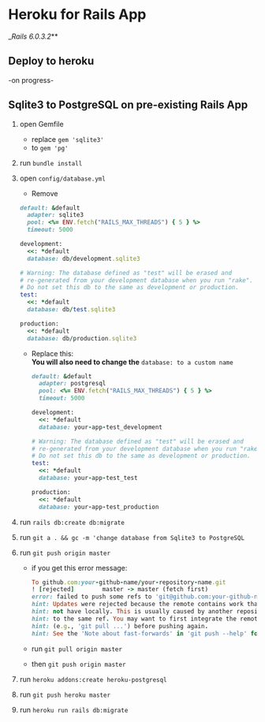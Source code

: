 # Heroku for Rails App
__Rails 6.0.3.2_**

## Deploy to heroku

-on progress-

## Sqlite3 to PostgreSQL on pre-existing Rails App


1. open Gemfile
   - replace `gem 'sqlite3'`
   - to `gem 'pg'`

2. run `bundle install`

3. open `config/database.yml`
   - Remove
   
   ```ruby
   default: &default
     adapter: sqlite3
     pool: <%= ENV.fetch("RAILS_MAX_THREADS") { 5 } %>
     timeout: 5000

   development:
     <<: *default
     database: db/development.sqlite3

   # Warning: The database defined as "test" will be erased and
   # re-generated from your development database when you run "rake".
   # Do not set this db to the same as development or production.
   test:
     <<: *default
     database: db/test.sqlite3

   production:
     <<: *default
     database: db/production.sqlite3
   ```
   
   - Replace this:\
     **You will also need to change the** `database: to a custom name`
     
     ```ruby
     default: &default
       adapter: postgresql
       pool: <%= ENV.fetch("RAILS_MAX_THREADS") { 5 } %>
       timeout: 5000

     development:
       <<: *default
       database: your-app-test_development

     # Warning: The database defined as "test" will be erased and
     # re-generated from your development database when you run "rake".
     # Do not set this db to the same as development or production.
     test:
       <<: *default
       database: your-app-test_test

     production:
       <<: *default
       database: your-app-test_production
     ```
     
  4. run `rails db:create db:migrate`
  
  5. run `git a . && gc -m 'change database from Sqlite3 to PostgreSQL`
  
  6. run `git push origin master`
  
     - if you get this error message:
     
       ```ruby
       To github.com:your-github-name/your-repository-name.git
       ! [rejected]        master -> master (fetch first)
       error: failed to push some refs to 'git@github.com:your-github-name/your-repository-name.git'
       hint: Updates were rejected because the remote contains work that you do
       hint: not have locally. This is usually caused by another repository pushing
       hint: to the same ref. You may want to first integrate the remote changes
       hint: (e.g., 'git pull ...') before pushing again.
       hint: See the 'Note about fast-forwards' in 'git push --help' for details.
       ```
       
     - run `git pull origin master`
     - then `git push origin master`
     
   7. run `heroku addons:create heroku-postgresql`
   
   8. run `git push heroku master`
   
   9. run `heroku run rails db:migrate`
  
  
